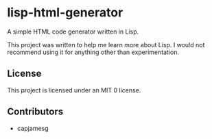 # lisp-html-generator

A simple HTML code generator written in Lisp.

This project was written to help me learn more about Lisp. I would not recommend using it for anything other than experimentation.

## License

This project is licensed under an MIT 0 license.

## Contributors

- capjamesg
